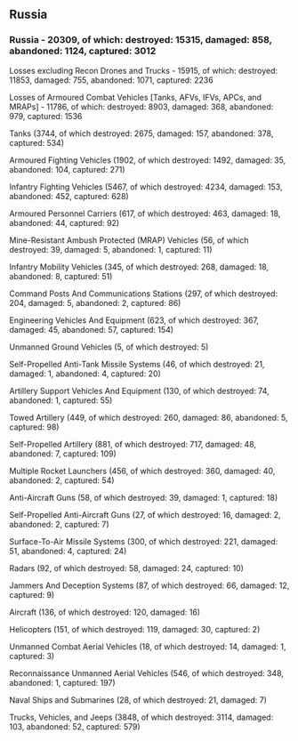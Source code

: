 
 
 ## Russia
 
 ### Russia - 20309, of which: destroyed: 15315, damaged: 858, abandoned: 1124, captured: 3012

 Losses excluding Recon Drones and Trucks - 15915, of which: destroyed: 11853, damaged: 755, abandoned: 1071, captured: 2236

 Losses of Armoured Combat Vehicles [Tanks, AFVs, IFVs, APCs, and MRAPs] - 11786, of which: destroyed: 8903, damaged: 368, abandoned: 979, captured: 1536

 

 

 Tanks (3744, of which destroyed: 2675, damaged: 157, abandoned: 378, captured: 534)

 Armoured Fighting Vehicles (1902, of which destroyed: 1492, damaged: 35, abandoned: 104, captured: 271)

 Infantry Fighting Vehicles (5467, of which destroyed: 4234, damaged: 153, abandoned: 452, captured: 628)

 Armoured Personnel Carriers (617, of which destroyed: 463, damaged: 18, abandoned: 44, captured: 92)

 Mine-Resistant Ambush Protected (MRAP) Vehicles (56, of which destroyed: 39, damaged: 5, abandoned: 1, captured: 11)

 Infantry Mobility Vehicles (345, of which destroyed: 268, damaged: 18, abandoned: 8, captured: 51)

 Command Posts And Communications Stations (297, of which destroyed: 204, damaged: 5, abandoned: 2, captured: 86)

 Engineering Vehicles And Equipment (623, of which destroyed: 367, damaged: 45, abandoned: 57, captured: 154)

 Unmanned Ground Vehicles (5, of which destroyed: 5)

 Self-Propelled Anti-Tank Missile Systems (46, of which destroyed: 21, damaged: 1, abandoned: 4, captured: 20)

 Artillery Support Vehicles And Equipment (130, of which destroyed: 74, abandoned: 1, captured: 55)

 Towed Artillery (449, of which destroyed: 260, damaged: 86, abandoned: 5, captured: 98)

 Self-Propelled Artillery (881, of which destroyed: 717, damaged: 48, abandoned: 7, captured: 109)

 Multiple Rocket Launchers (456, of which destroyed: 360, damaged: 40, abandoned: 2, captured: 54)

 Anti-Aircraft Guns (58, of which destroyed: 39, damaged: 1, captured: 18)

 Self-Propelled Anti-Aircraft Guns (27, of which destroyed: 16, damaged: 2, abandoned: 2, captured: 7)

 Surface-To-Air Missile Systems (300, of which destroyed: 221, damaged: 51, abandoned: 4, captured: 24)

 Radars (92, of which destroyed: 58, damaged: 24, captured: 10)

 Jammers And Deception Systems (87, of which destroyed: 66, damaged: 12, captured: 9)

 Aircraft (136, of which destroyed: 120, damaged: 16)

 Helicopters (151, of which destroyed: 119, damaged: 30, captured: 2)

 Unmanned Combat Aerial Vehicles (18, of which destroyed: 14, damaged: 1, captured: 3)

 Reconnaissance Unmanned Aerial Vehicles (546, of which destroyed: 348, abandoned: 1, captured: 197)

 Naval Ships and Submarines (28, of which destroyed: 21, damaged: 7)

 Trucks, Vehicles, and Jeeps (3848, of which destroyed: 3114, damaged: 103, abandoned: 52, captured: 579)

